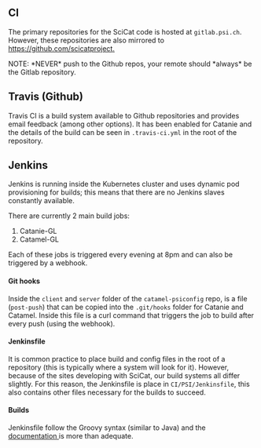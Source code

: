 ## CI

The primary repositories for the SciCat code is hosted at `gitlab.psi.ch`. However, these repositories are also mirrored to [https://github.com/scicatproject. ](https://github.com/scicatproject)

NOTE: \*NEVER\* push to the Github repos, your remote should \*always\* be the Gitlab repository.

## Travis \(Github\)

Travis CI is a build system available to Github repositories and provides email feedback \(among other options\). It has been enabled for Catanie and the details of the build can be seen in `.travis-ci.yml` in the root of the repository.

## Jenkins

Jenkins is running inside the Kubernetes cluster and uses dynamic pod provisioning for builds; this means that there are no Jenkins slaves constantly available.

There are currently 2 main build jobs:

1. Catanie-GL
2. Catamel-GL

Each of these jobs is triggered every evening at 8pm and can also be triggered by a webhook.

#### Git hooks

Inside the `client` and `server` folder of the `catamel-psiconfig` repo, is a file \(`post-push`\) that can be copied into the `.git/hooks` folder for Catanie and Catamel. Inside this file is a curl command that triggers the job to build after every push \(using the webhook\).

#### Jenkinsfile

It is common practice to place build and config files in the root of a repository \(this is typically where a system will look for it\). However, because of the sites developing with SciCat, our build systems all differ slightly. For this reason, the Jenkinsfile is place in `CI/PSI/Jenkinsfile`, this also contains other files necessary for the builds to succeed.

#### Builds

Jenkinsfile follow the Groovy syntax \(similar to Java\) and the [documentation ](https://jenkins.io/doc/book/pipeline/jenkinsfile/)is more than adequate.

